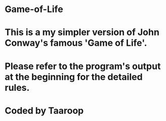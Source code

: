 # Game-of-Life
# This is a my simpler version of John Conway's famous 'Game of Life'.
# Please refer to the program's output at the beginning for the detailed rules.
# Coded by Taaroop
